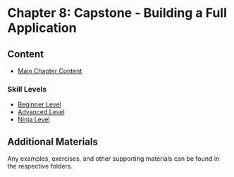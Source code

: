 # Chapter 8: Capstone - Building a Full Application

## Content

- [Main Chapter Content](Chapter_08_Main.md)

### Skill Levels
- [Beginner Level](Chapter_08_Beginner.md)
- [Advanced Level](Chapter_08_Advanced.md)
- [Ninja Level](Chapter_08_Ninja.md)

## Additional Materials

Any examples, exercises, and other supporting materials can be found in the respective folders.
